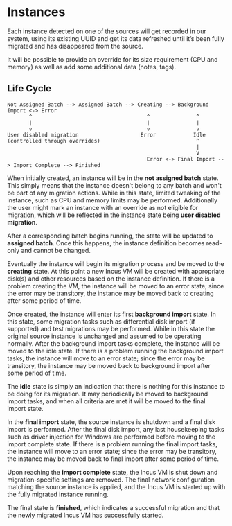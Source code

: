 Instances
=========

Each instance detected on one of the sources will get recorded in our system, using its existing UUID and get its data refreshed until it’s been fully migrated and has disappeared from the source.

It will be possible to provide an override for its size requirement (CPU and memory) as well as add some additional data (notes, tags).

Life Cycle
----------

```
Not Assigned Batch --> Assigned Batch --> Creating --> Background Import <-> Error
       ^                                     ^               ^
       |                                     |               |
       v                                     v               v
User disabled migration                    Error            Idle
(controlled through overrides)                               ^
                                                             |
                                                             V
                                             Error <-> Final Import --> Import Complete --> Finished
```

When initially created, an instance will be in the **not assigned batch** state. This simply means that the instance doesn't belong to any batch and won't be part of any migration actions. While in this state, limited tweaking of the instance, such as CPU and memory limits may be performed. Additionally the user might mark an instance with an override as not eligible for migration, which will be reflected in the instance state being **user disabled migration**.

After a corresponding batch begins running, the state will be updated to **assigned batch**. Once this happens, the instance definition becomes read-only and cannot be changed.

Eventually the instance will begin its migration process and be moved to the **creating** state. At this point a new Incus VM will be created with appropriate disk(s) and other resources based on the instance definition. If there is a problem creating the VM, the instance will be moved to an error state; since the error may be transitory, the instance may be moved back to creating after some period of time.

Once created, the instance will enter its first **background import** state. In this state, some migration tasks such as differential disk import (if supported) and test migrations may be performed. While in this state the original source instance is unchanged and assumed to be operating normally. After the background import tasks complete, the instance will be moved to the idle state. If there is a problem running the background import tasks, the instance will move to an error state; since the error may be transitory, the instance may be moved back to background import after some period of time.

The **idle** state is simply an indication that there is nothing for this instance to be doing for its migration. It may periodically be moved to background import tasks, and when all criteria are met it will be moved to the final import state.

In the **final import** state, the source instance is shutdown and a final disk import is performed. After the final disk import, any last housekeeping tasks such as driver injection for Windows are performed before moving to the import complete state. If there is a problem running the final import tasks, the instance will move to an error state; since the error may be transitory, the instance may be moved back to final import after some period of time.

Upon reaching the **import complete** state, the Incus VM is shut down and migration-specific settings are removed. The final network configuration matching the source instance is applied, and the Incus VM is started up with the fully migrated instance running.

The final state is **finished**, which indicates a successful migration and that the newly migrated Incus VM has successfully started.
